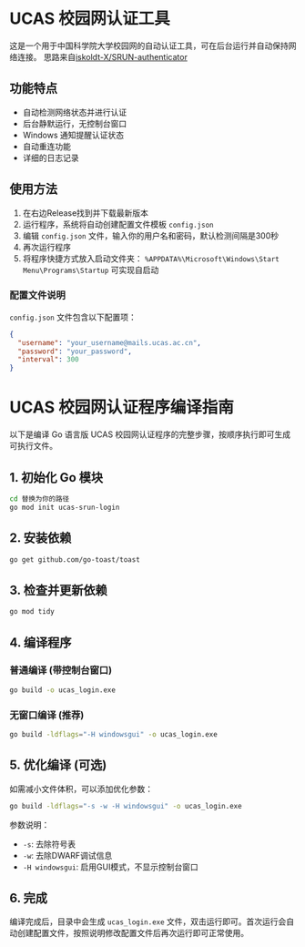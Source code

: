 # UCAS 校园网认证工具

这是一个用于中国科学院大学校园网的自动认证工具，可在后台运行并自动保持网络连接。
思路来自[iskoldt-X/SRUN-authenticator](https://github.com/iskoldt-X/SRUN-authenticator)

## 功能特点

- 自动检测网络状态并进行认证
- 后台静默运行，无控制台窗口
- Windows 通知提醒认证状态
- 自动重连功能
- 详细的日志记录

## 使用方法

1. 在右边Release找到并下载最新版本
2. 运行程序，系统将自动创建配置文件模板 `config.json`
3. 编辑 `config.json` 文件，输入你的用户名和密码，默认检测间隔是300秒
4. 再次运行程序
5. 将程序快捷方式放入启动文件夹： ```%APPDATA%\Microsoft\Windows\Start Menu\Programs\Startup``` 可实现自启动

### 配置文件说明

`config.json` 文件包含以下配置项：

```json
{
  "username": "your_username@mails.ucas.ac.cn",
  "password": "your_password",
  "interval": 300
}
```
# UCAS 校园网认证程序编译指南

以下是编译 Go 语言版 UCAS 校园网认证程序的完整步骤，按顺序执行即可生成可执行文件。

## 1. 初始化 Go 模块

```bash
cd 替换为你的路径
go mod init ucas-srun-login
```

## 2. 安装依赖

```bash
go get github.com/go-toast/toast
```

## 3. 检查并更新依赖

```bash
go mod tidy
```

## 4. 编译程序

### 普通编译 (带控制台窗口)

```bash
go build -o ucas_login.exe
```

### 无窗口编译 (推荐)

```bash
go build -ldflags="-H windowsgui" -o ucas_login.exe
```

## 5. 优化编译 (可选)

如需减小文件体积，可以添加优化参数：

```bash
go build -ldflags="-s -w -H windowsgui" -o ucas_login.exe
```

参数说明：
- `-s`: 去除符号表
- `-w`: 去除DWARF调试信息
- `-H windowsgui`: 启用GUI模式，不显示控制台窗口

## 6. 完成

编译完成后，目录中会生成 `ucas_login.exe` 文件，双击运行即可。首次运行会自动创建配置文件，按照说明修改配置文件后再次运行即可正常使用。
